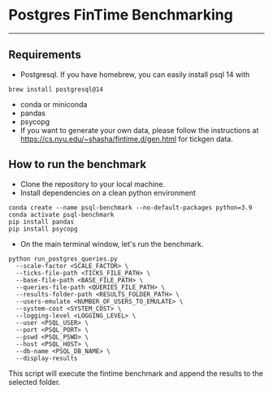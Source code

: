 # Postgres FinTime Benchmarking
* * *
## Requirements

- Postgresql. If you have homebrew, you can easily install psql 14 with
```shell
brew install postgresql@14
```
- conda or miniconda
- pandas
- psycopg
- If you want to generate your own data, please follow the instructions at 
https://cs.nyu.edu/~shasha/fintime.d/gen.html for tickgen data.

## How to run the benchmark

- Clone the repository to your local machine.
- Install dependencies on a clean python environment
```shell
conda create --name psql-benchmark --no-default-packages python=3.9
conda activate psql-benchmark
pip install pandas
pip install psycopg
```

- On the main terminal window, let's run the benchmark.
```shell
python run_postgres_queries.py
  --scale-factor <SCALE_FACTOR> \
  --ticks-file-path <TICKS_FILE_PATH> \
  --base-file-path <BASE_FILE_PATH> \
  --queries-file-path <QUERIES_FILE_PATH> \
  --results-folder-path <RESULTS_FOLDER_PATH> \
  --users-emulate <NUMBER_OF_USERS_TO_EMULATE> \
  --system-cost <SYSTEM_COST> \
  --logging-level <LOGGING_LEVEL> \
  --user <PSQL_USER> \
  --port <PSQL_PORT> \
  --pswd <PSQL_PSWD> \
  --host <PSQL_HOST> \
  --db-name <PSQL_DB_NAME> \
  --display-results

```
This script will execute the fintime benchmark and append the results to the selected folder.
